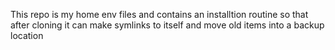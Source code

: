 This repo is my home env files and contains an installtion routine so that after cloning it can make symlinks to itself and move old items into a backup location